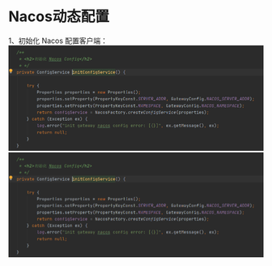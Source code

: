 # Nacos动态配置 #
1、初始化 Nacos 配置客户端：
![img](https://github.com/woshigangzi/picture/blob/main/Nacos_config1.png)
![](./Nacos_config1.png)